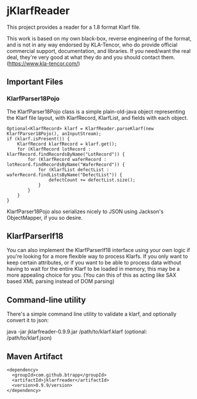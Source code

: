 # jKlarfReader

This project provides a reader for a 1.8 format Klarf file.

This work is based on my own black-box, reverse engineering of the format, and is not in any way endorsed by KLA-Tencor, who do provide official commercial support, documentation, 
and libraries.  If you need/want the real deal, they're very good at what they do and you should contact them.  (https://www.kla-tencor.com/)

## Important Files

### KlarfParser18Pojo 

The KlarfParser18Pojo class is a simple plain-old-java object representing the Klarf file layout, with KlarfRecord, KlarfList, and fields with each object. 

```
Optional<KlarfRecord> klarf = KlarfReader.parseKlarf(new KlarfParser18Pojo(), anInputStream);
if (klarf.isPresent()) {
    KlarfRecord klarfRecord = klarf.get();
    for (KlarfRecord lotRecord : klarfRecord.findRecordsByName("LotRecord")) {
        for (KlarfRecord waferRecord : lotRecord.findRecordsByName("WaferRecord")) {
            for (KlarfList defectList : waferRecord.findListsByName("DefectList")) {
                defectCount += defectList.size();
            }
        }
    }
}
```

KlarfParser18Pojo also serializes nicely to JSON using Jackson's ObjectMapper, if you so desire.

## KlarfParserIf18

You can also implement the KlarfParserIf18 interface using your own logic if you're looking for a more flexible way
to process Klarfs.  If you only want to keep certain attributes, or if you want to be able to process data without having to 
wait for the entire Klarf to be loaded in memory, this may be a more appealing choice for you.  (You can this of this as acting like SAX based XML 
parsing instead of DOM parsing)


## Command-line utility

There's a simple command line utility to validate a klarf, and optionally convert it to json:

java -jar jklarfreader-0.9.9.jar /path/to/klarf.klarf (optional: /path/to/klarf.json)


## Maven Artifact
```
<dependency>
  <groupId>com.github.btrapp</groupId>
  <artifactId>jklarfreader</artifactId>
  <version>0.9.9/version>
</dependency>
```

